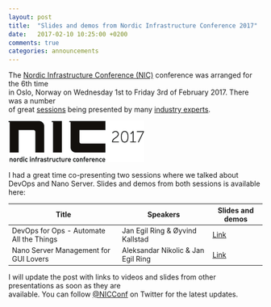 ```yaml
---
layout: post
title:  "Slides and demos from Nordic Infrastructure Conference 2017"
date:   2017-02-10 10:25:00 +0200
comments: true
categories: announcements
---
```


The [Nordic Infrastructure Conference (NIC)](http://www.nicconf.com/) conference was arranged for the 6th time  
in Oslo, Norway on Wednesday 1st to Friday 3rd of February 2017. There was a number  
of great [sessions](http://www.nicconf.com/agenda) being presented by many [industry experts](http://www.nicconf.com/speakers). 
    
    
![alt](/images/2017-02-10_NIC2017_01.png)
  

I had a great time co-presenting two sessions where we talked about DevOps and Nano Server. Slides and demos from both sessions is available here:
  

| Title          | Speakers           | Slides and demos  |
| -------------  |-------------| -----|
| DevOps for Ops - Automate All the Things      | Jan Egil Ring & Øyvind Kallstad | [Link](https://github.com/janegilring/Presentations/tree/master/nicconf2017/DevOps%20for%20Ops%20-%20Automate%20All%20the%20Things) |
| Nano Server Management for GUI Lovers         | Aleksandar Nikolic & Jan Egil Ring      |   [Link](https://github.com/janegilring/Presentations/tree/master/nicconf2017/Nano%20Server%20Management%20for%20GUI%20Lovers) |
  

I will update the post with links to videos and slides from other presentations as soon as they are  
available. You can follow [@NICConf](http://www.twitter.com/NICConf) on Twitter for the latest updates.